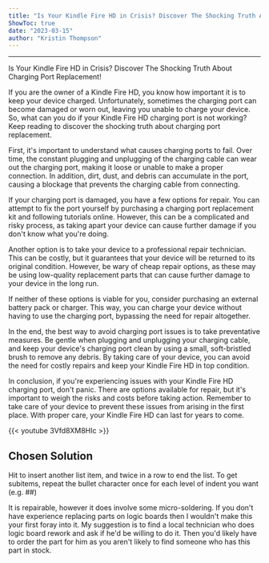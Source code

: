 ```yaml
---
title: "Is Your Kindle Fire HD in Crisis? Discover The Shocking Truth About Charging Port Replacement!"
ShowToc: true 
date: "2023-03-15"
author: "Kristin Thompson"
---
```

*****
Is Your Kindle Fire HD in Crisis? Discover The Shocking Truth About Charging Port Replacement!

If you are the owner of a Kindle Fire HD, you know how important it is to keep your device charged. Unfortunately, sometimes the charging port can become damaged or worn out, leaving you unable to charge your device. So, what can you do if your Kindle Fire HD charging port is not working? Keep reading to discover the shocking truth about charging port replacement.

First, it's important to understand what causes charging ports to fail. Over time, the constant plugging and unplugging of the charging cable can wear out the charging port, making it loose or unable to make a proper connection. In addition, dirt, dust, and debris can accumulate in the port, causing a blockage that prevents the charging cable from connecting.

If your charging port is damaged, you have a few options for repair. You can attempt to fix the port yourself by purchasing a charging port replacement kit and following tutorials online. However, this can be a complicated and risky process, as taking apart your device can cause further damage if you don't know what you're doing.

Another option is to take your device to a professional repair technician. This can be costly, but it guarantees that your device will be returned to its original condition. However, be wary of cheap repair options, as these may be using low-quality replacement parts that can cause further damage to your device in the long run.

If neither of these options is viable for you, consider purchasing an external battery pack or charger. This way, you can charge your device without having to use the charging port, bypassing the need for repair altogether.

In the end, the best way to avoid charging port issues is to take preventative measures. Be gentle when plugging and unplugging your charging cable, and keep your device's charging port clean by using a small, soft-bristled brush to remove any debris. By taking care of your device, you can avoid the need for costly repairs and keep your Kindle Fire HD in top condition.

In conclusion, if you're experiencing issues with your Kindle Fire HD charging port, don't panic. There are options available for repair, but it's important to weigh the risks and costs before taking action. Remember to take care of your device to prevent these issues from arising in the first place. With proper care, your Kindle Fire HD can last for years to come.

{{< youtube 3Vfd8XM8HIc >}} 



## Chosen Solution
 Hit <enter> to insert another list item, and <enter> twice in a row to end the list. To get subitems, repeat the bullet character once for each level of indent you want (e.g. ##)

 It is repairable, however it does involve some micro-soldering.
If you don't have experience replacing  parts on logic boards then I wouldn't make this your first foray into it.  My suggestion is to find a local technician who does logic board rework and ask if he'd be willing to do it. Then you'd likely have to order the part for him as you aren't likely to find someone who has this part in stock.




